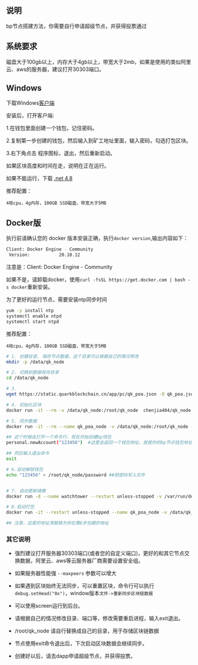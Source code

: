 ## 说明
bp节点搭建方法，你需要自行申请超级节点，并获得投票通过

## 系统要求
磁盘大于100gb以上，内存大于4gb以上，带宽大于2mb，如果是使用的类似阿里云、aws的服务器，建议打开30303端口。

## Windows
下载Windows[客户端](https://static.quarkblockchain.cn/app/pc/quarkblockchain-install.exe?v=1.0.1.239)

安装后，打开客户端:

1.在钱包里面创建一个钱包，记住密码。

2.复制第一步创建的钱包，然后输入到矿工地址里面，输入密码，勾选打包区块。

3.右下角点击 程序图标，退出，然后重新启动。

如果区块高度和时间在走，说明在正在运行。

如果不能运行，下载 [.net 4.8](https://dotnet.microsoft.com/zh-cn/download/dotnet-framework/thank-you/net48-web-installer)

推荐配置：
```
4核cpu，4g内存，100GB SSD磁盘，带宽大于5MB
```

## Docker版

执行前请确认您的 docker 版本安装正确，执行```docker version```,输出内容如下：
```bash
Client: Docker Engine - Community
 Version:           20.10.12
```

注意是：Client: Docker Engine - Community

如果不是，请卸载docker，使用```curl -fsSL https://get.docker.com | bash -s docker```重新安装。

为了更好的运行节点，需要安装ntp同步时间
```bash
yum -y install ntp
systemctl enable ntpd
systemctl start ntpd
```

推荐配置：
```
4核cpu，4g内存，100GB SSD磁盘，带宽大于5MB
```

```bash
# 1. 创建目录, 保存节点数据，这个目录可以根据自己的情况修改
mkdir -p /data/qk_node

# 2. 切换到数据保存目录
cd /data/qk_node

# 3. 
wget https://static.quarkblockchain.cn/app/pc/qk_poa.json -O qk_poa.json

# 4. 初始化区块
docker run -it --rm -v /data/qk_node:/root/qk_node  chenjia404/qk_node:server init --datadir /root/qk_node/qk_poa /root/qk_node/qk_poa.json 

# 5. 同步数据
docker run -it --rm --name qk_poa_node -v /data/qk_node:/root/qk_node -p 8545:8545 -p 30303:30303 -p 30303:30303/udp -d chenjia404/qk_node:server --syncmode snap --snapshot --datadir /root/qk_node/qk_poa --networkid 20181205 --v5disc --light.serve 20 --light.maxpeers 200 --maxpeers 2000  console

## 这个时候会打开一个命令行，现在开始创建bp钱包
personal.newAccount("123456")  #这里会返回一个钱包地址，就是你的bp节点钱包地址

## 然后输入退出命令
exit

# 6.自动解锁钱包
echo "123456" > /root/qk_node/password ##把密码写入文件


# 7. 自动更新镜像
docker run -d --name watchtower --restart unless-stopped -v /var/run/docker.sock:/var/run/docker.sock containrrr/watchtower --cleanup -i 36000

# 8.启动打包
docker run -it --restart unless-stopped --name qk_poa_node -v /data/qk_node:/root/qk_node  -p 30303:30303 -p 30303:30303/udp chenjia404/qk_node --syncmode snap --datadir /root/qk_node/qk_poa --networkid 20181205 --v5disc --unlock "0x9edc3d7a718ae1aa938aa94386210a066cbd7a44"  --miner.etherbase "0x9edc3d7a718ae1aa938aa94386210a066cbd7a44" --password /root/qk_node/password  --mine  --maxpeers 100  --cache 3072  console

## 注意，这里的地址清替换为你在第6步创建的地址


```


### 其它说明
* 强烈建议打开服务器30303端口(或者您的自定义端口)，更好的和其它节点交换数据，阿里云、aws等云服务器厂商需要设置安全组。

* 如果服务器性能强 `--maxpeers` 参数可以增大

* 如果遇到区块始终无法同步，可以重置区块，命令行可以执行```debug.setHead("0x")```，window版本```文件->重新同步区块链数据```

* 可以使用screen运行到后台。

* 请根据自己的情况修改目录、端口等，修改需要重启进程，输入exit退出。

* /root/qk_node 请自行替换成自己的目录，用于存储区块链数据

* 节点使用exit命令退出后，下次启动区块数据会继续同步。

* 创建好以后，请去dapp申请超级节点，并获得投票。


